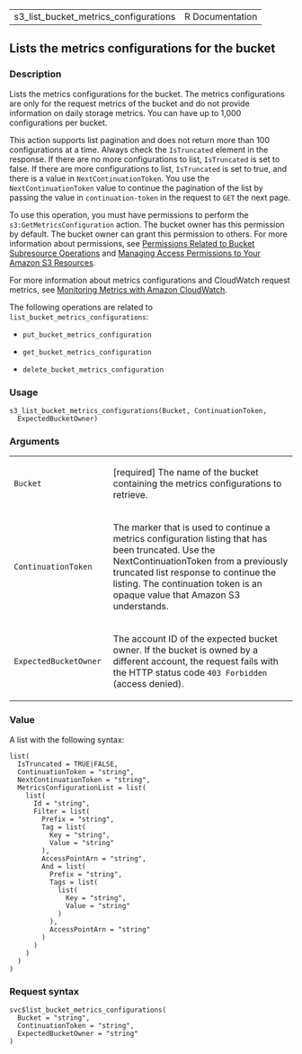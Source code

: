 <table style="width: 100%;">
<tbody>
<tr class="odd">
<td>s3_list_bucket_metrics_configurations</td>
<td style="text-align: right;">R Documentation</td>
</tr>
</tbody>
</table>

## Lists the metrics configurations for the bucket

### Description

Lists the metrics configurations for the bucket. The metrics
configurations are only for the request metrics of the bucket and do not
provide information on daily storage metrics. You can have up to 1,000
configurations per bucket.

This action supports list pagination and does not return more than 100
configurations at a time. Always check the `IsTruncated` element in the
response. If there are no more configurations to list, `IsTruncated` is
set to false. If there are more configurations to list, `IsTruncated` is
set to true, and there is a value in `NextContinuationToken`. You use
the `NextContinuationToken` value to continue the pagination of the list
by passing the value in `continuation-token` in the request to `GET` the
next page.

To use this operation, you must have permissions to perform the
`s3:GetMetricsConfiguration` action. The bucket owner has this
permission by default. The bucket owner can grant this permission to
others. For more information about permissions, see [Permissions Related
to Bucket Subresource
Operations](https://docs.aws.amazon.com/AmazonS3/latest/userguide/using-with-s3-actions.html#using-with-s3-actions-related-to-bucket-subresources)
and [Managing Access Permissions to Your Amazon S3
Resources](https://docs.aws.amazon.com/AmazonS3/latest/userguide/s3-access-control.html).

For more information about metrics configurations and CloudWatch request
metrics, see [Monitoring Metrics with Amazon
CloudWatch](https://docs.aws.amazon.com/AmazonS3/latest/userguide/cloudwatch-monitoring.html).

The following operations are related to
`list_bucket_metrics_configurations`:

-   `put_bucket_metrics_configuration`

-   `get_bucket_metrics_configuration`

-   `delete_bucket_metrics_configuration`

### Usage

    s3_list_bucket_metrics_configurations(Bucket, ContinuationToken,
      ExpectedBucketOwner)

### Arguments

<table>
<colgroup>
<col style="width: 35%" />
<col style="width: 65%" />
</colgroup>
<tbody>
<tr class="odd">
<td><code
id="s3_list_bucket_metrics_configurations_:_Bucket">Bucket</code></td>
<td><p>[required] The name of the bucket containing the metrics
configurations to retrieve.</p></td>
</tr>
<tr class="even">
<td><code
id="s3_list_bucket_metrics_configurations_:_ContinuationToken">ContinuationToken</code></td>
<td><p>The marker that is used to continue a metrics configuration
listing that has been truncated. Use the NextContinuationToken from a
previously truncated list response to continue the listing. The
continuation token is an opaque value that Amazon S3
understands.</p></td>
</tr>
<tr class="odd">
<td><code
id="s3_list_bucket_metrics_configurations_:_ExpectedBucketOwner">ExpectedBucketOwner</code></td>
<td><p>The account ID of the expected bucket owner. If the bucket is
owned by a different account, the request fails with the HTTP status
code <code style="white-space: pre;">⁠403 Forbidden⁠</code> (access
denied).</p></td>
</tr>
</tbody>
</table>

### Value

A list with the following syntax:

    list(
      IsTruncated = TRUE|FALSE,
      ContinuationToken = "string",
      NextContinuationToken = "string",
      MetricsConfigurationList = list(
        list(
          Id = "string",
          Filter = list(
            Prefix = "string",
            Tag = list(
              Key = "string",
              Value = "string"
            ),
            AccessPointArn = "string",
            And = list(
              Prefix = "string",
              Tags = list(
                list(
                  Key = "string",
                  Value = "string"
                )
              ),
              AccessPointArn = "string"
            )
          )
        )
      )
    )

### Request syntax

    svc$list_bucket_metrics_configurations(
      Bucket = "string",
      ContinuationToken = "string",
      ExpectedBucketOwner = "string"
    )
